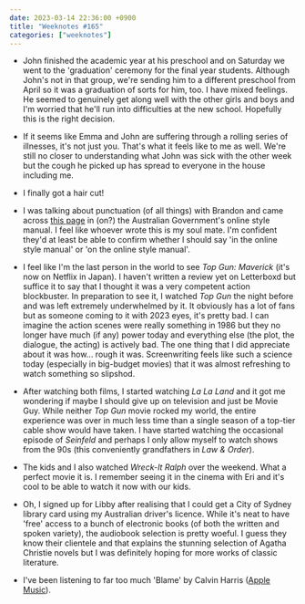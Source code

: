 ```yaml
---
date: 2023-03-14 22:36:00 +0900
title: "Weeknotes #165"
categories: ["weeknotes"]
---
```


- John finished the academic year at his preschool and on Saturday we went to the 'graduation' ceremony for the final year students. Although John's not in that group, we're sending him to a different preschool from April so it was a graduation of sorts for him, too. I have mixed feelings. He seemed to genuinely get along well with the other girls and boys and I'm worried that he'll run into difficulties at the new school. Hopefully this is the right decision.

- If it seems like Emma and John are suffering through a rolling series of illnesses, it's not just you. That's what it feels like to me as well. We're still no closer to understanding what John was sick with the other week but the cough he picked up has spread to everyone in the house including me.

- I finally got a hair cut!

- I was talking about punctuation (of all things) with Brandon and came across [this page](https://www.stylemanual.gov.au/grammar-punctuation-and-conventions/shortened-words-and-phrases/latin-shortened-forms) in (on?) the Australian Government's online style manual. I feel like whoever wrote this is my soul mate. I'm confident they'd at least be able to confirm whether I should say 'in the online style manual' or 'on the online style manual'.

- I feel like I'm the last person in the world to see _Top Gun: Maverick_ (it's now on Netflix in Japan). I haven't written a review yet on Letterboxd but suffice it to say that I thought it was a very competent action blockbuster. In preparation to see it, I watched _Top Gun_ the night before and was left extremely underwhelmed by it. It obviously has a lot of fans but as someone coming to it with 2023 eyes, it's pretty bad. I can imagine the action scenes were really something in 1986 but they no longer have much (if any) power today and everything else (the plot, the dialogue, the acting) is actively bad. The one thing that I did appreciate about it was how... rough it was. Screenwriting feels like such a science today (especially in big-budget movies) that it was almost refreshing to watch something so slipshod.

- After watching both films, I started watching _La La Land_ and it got me wondering if maybe I should give up on television and just be Movie Guy. While neither _Top Gun_ movie rocked my world, the entire experience was over in much less time than a single season of a top-tier cable show would have taken. I have started watching the occasional episode of _Seinfeld_ and perhaps I only allow myself to watch shows from the 90s (this conveniently grandfathers in _Law & Order_).

- The kids and I also watched _Wreck-It Ralph_ over the weekend. What a perfect movie it is. I remember seeing it in the cinema with Eri and it's cool to be able to watch it now with our kids.

- Oh, I signed up for Libby after realising that I could get a City of Sydney library card using my Australian driver's licence. While it's neat to have 'free' access to a bunch of electronic books (of both the written and spoken variety), the audiobook selection is pretty woeful. I guess they know their clientele and that explains the stunning selection of Agatha Christie novels but I was definitely hoping for more works of classic literature.

- I've been listening to far too much 'Blame' by Calvin Harris ([Apple Music](https://music.apple.com/us/album/blame-feat-john-newman/922876176?i=922876184)).
